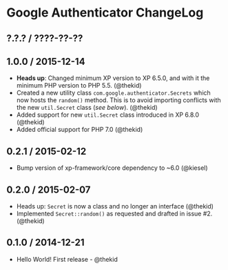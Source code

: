 Google Authenticator ChangeLog
==============================

## ?.?.? / ????-??-??

## 1.0.0 / 2015-12-14

* **Heads up**: Changed minimum XP version to XP 6.5.0, and with it the
  minimum PHP version to PHP 5.5.
  (@thekid)
* Created a new utility class `com.google.authenticator.Secrets` which
  now hosts the `random()` method. This is to avoid importing conflicts
  with the new `util.Secret` class (*see below*).
  (@thekid)
* Added support for new `util.Secret` class introduced in XP 6.8.0
  (@thekid)
* Added official support for PHP 7.0
  (@thekid)

## 0.2.1 / 2015-02-12

* Bump version of xp-framework/core dependency to ~6.0
  (@kiesel)

## 0.2.0 / 2015-02-07

* Heads up: `Secret` is now a class and no longer an interface
  (@thekid)
* Implemented `Secret::random()` as requested and drafted in issue #2.
  (@thekid)

## 0.1.0 / 2014-12-21

* Hello World! First release - @thekid